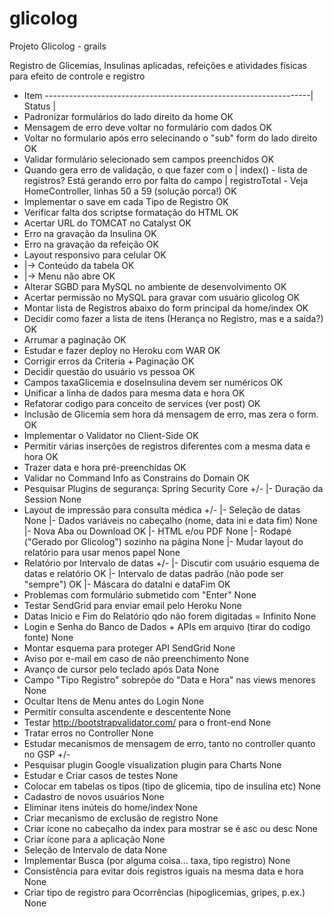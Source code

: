 # glicolog
Projeto Glicolog - grails

Registro de Glicemias, Insulinas aplicadas, refeições e atividades físicas para efeito de controle e registro


* Item ------------------------------------------------------------------| Status |
* Padronizar formulários do lado direito da home                            OK
* Mensagem de erro deve voltar no formulário com dados                      OK
* Voltar no formulario após erro selecinando o "sub" form do lado direito   OK
* Validar formulário selecionado sem campos preenchidos                     OK
* Quando gera erro de validação, o que fazer com o 
| index() - lista de registros? Está gerando erro por falta do campo
| registroTotal - Veja HomeController, linhas 50 a 59 (solução porca!)      OK
* Implementar o save em cada Tipo de Registro                               OK
* Verificar falta dos scriptse formatação do HTML                           OK
* Acertar URL do TOMCAT no Catalyst                                         OK
* Erro na gravação da Insulina                                              OK
* Erro na gravação da refeição                                              OK
* Layout responsivo para celular                                            OK
* |-> Conteúdo da tabela                                                    OK
* |-> Menu não abre                                                         OK
* Alterar SGBD para MySQL no ambiente de desenvolvimento                    OK
* Acertar permissão no MySQL para gravar com usuário glicolog               OK
* Montar lista de Registros abaixo do form principal da home/index          OK
* Decidir como fazer a lista de itens (Herança no Registro, mas e a saída?) OK
* Arrumar a paginação                                                       OK
* Estudar e fazer deploy no Heroku com WAR                                  OK
* Corrigir erros da Criteria + Paginação                                    OK
* Decidir questão do usuário vs pessoa                                      OK
* Campos taxaGlicemia e doseInsulina devem ser numéricos                    OK
* Unificar a linha de dados para mesma data e hora                          OK
* Refatorar codigo para conceito de services (ver post)                     OK
* Inclusão de Glicemia sem hora dá mensagem de erro, mas zera o form.       OK
* Implementar o Validator no Client-Side                                    OK
* Permitir várias inserções de registros diferentes com a mesma data e hora OK
* Trazer data e hora pré-preenchidas                                        OK
* Validar no Command Info as Constrains do Domain                           OK
* Pesquisar Plugins de segurança: Spring Security Core                      +/-
   |- Duração da Session                                                    None
* Layout de impressão para consulta médica                                  +/-
   |- Seleção de datas                                                      None
   |- Dados variáveis no cabeçalho (nome, data ini e data fim)              None
   |- Nova Aba ou Download                                                  OK
   |- HTML e/ou PDF                                                         None
   |- Rodapé ("Gerado por Glicolog") sozinho na página                      None
   |- Mudar layout do relatório para usar menos papel                       None
* Relatório por Intervalo de datas                                          +/-
   |- Discutir com usuário esquema de datas e relatório                     OK
   |- Intervalo de datas padrão (não pode ser "sempre")                     OK
   |- Máscara do dataIni e dataFim                                          OK
* Problemas com formulário submetido com "Enter"                            None
* Testar SendGrid para enviar email pelo Heroku                             None
* Datas Inicio e Fim do Relatório qdo não forem digitadas = Infinito        None
* Login e Senha do Banco de Dados + APIs em arquivo (tirar do codigo fonte) None
* Montar esquema para proteger API SendGrid                                 None
* Aviso por e-mail em caso de não preenchimento                             None
* Avanço de cursor pelo teclado após Data                                   None
* Campo "Tipo Registro" sobrepõe do "Data e Hora" nas views menores         None
* Ocultar Itens de Menu antes do Login                                      None
* Permitir consulta ascendente e descentente                                None
* Testar  http://bootstrapvalidator.com/ para o front-end                   None
* Tratar erros no Controller                                                None
* Estudar mecanismos de mensagem de erro, tanto no controller quanto no GSP +/-
* Pesquisar plugin Google visualization plugin para Charts                  None
* Estudar e Criar casos de testes                                           None
* Colocar em tabelas os tipos (tipo de glicemia, tipo de insulina etc)      None
* Cadastro de novos usuários                                                None
* Eliminar itens inúteis do home/index                                      None
* Criar mecanismo de exclusão de registro                                   None
* Criar ícone no cabeçalho da index para mostrar se é asc ou desc           None
* Criar ícone para a aplicação                                              None
* Seleção de Intervalo de data                                              None
* Implementar Busca (por alguma coisa... taxa, tipo registro)               None
* Consistência para evitar dois registros iguais na mesma data e hora       None
* Criar tipo de registro para Ocorrências (hipoglicemias, gripes, p.ex.)    None